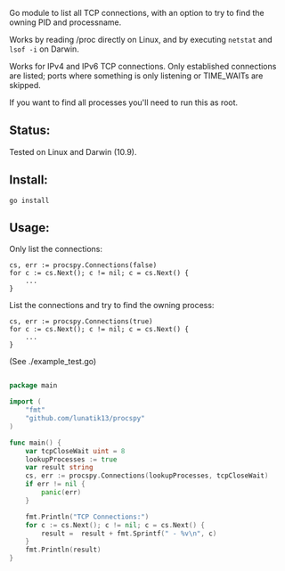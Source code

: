 Go module to list all TCP connections, with an option to try to find the owning PID and processname.

Works by reading /proc directly on Linux, and by executing `netstat` and `lsof -i` on Darwin.

Works for IPv4 and IPv6 TCP connections. Only established connections are listed; ports where something is only listening or TIME_WAITs are skipped.

If you want to find all processes you'll need to run this as root.

Status:
-------

Tested on Linux and Darwin (10.9).

Install:
--------

`go install`

Usage:
------

Only list the connections:

```
cs, err := procspy.Connections(false)
for c := cs.Next(); c != nil; c = cs.Next() {
    ...
}
```

List the connections and try to find the owning process:

```
cs, err := procspy.Connections(true)
for c := cs.Next(); c != nil; c = cs.Next() {
    ...
}
```

(See ./example\_test.go)

``` go

package main

import (
	"fmt"
	"github.com/lunatik13/procspy"
)

func main() {
	var tcpCloseWait uint = 8
	lookupProcesses := true
	var result string
	cs, err := procspy.Connections(lookupProcesses, tcpCloseWait)
	if err != nil {
		panic(err)
	}

	fmt.Println("TCP Connections:")
	for c := cs.Next(); c != nil; c = cs.Next() {
	    result =  result + fmt.Sprintf(" - %v\n", c)
	}
	fmt.Println(result)
}
```
